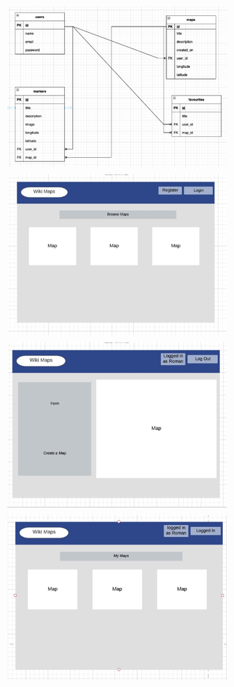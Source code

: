 !["Screenshot of ERD"](https://github.com/taylornoj/wikimaps/blob/master/docs/ERD.jpg?raw=true)

!["Screenshot of Mainpage wireframe"](https://github.com/taylornoj/wikimaps/blob/master/docs/index.jpg?raw=true)

!["Screenshot of Create Map wireframe"](https://github.com/taylornoj/wikimaps/blob/master/docs/createmap.jpg?raw=true)

!["Screenshot of profile view"](https://github.com/taylornoj/wikimaps/blob/master/docs/maps-index.jpg?raw=true)
